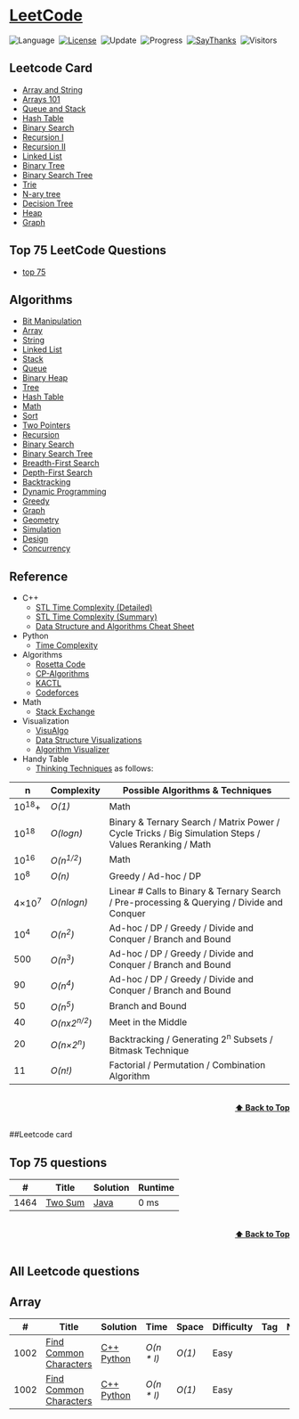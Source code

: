 # [LeetCode](https://leetcode.com/problemset/all/)

![Language](https://img.shields.io/badge/badge-java-brightgreen)&nbsp;
[![License](https://img.shields.io/badge/license-MIT-blue.svg)](./LICENSE.md)&nbsp;
![Update](https://img.shields.io/badge/update-weekly-green.svg)&nbsp;
![Progress](https://img.shields.io/badge/progress-2183%20%2F%202183-ff69b4.svg)&nbsp;
[![SayThanks](https://img.shields.io/badge/say-thanks-ff69f4.svg)](https://saythanks.io/to/azizbekx)&nbsp;
![Visitors](https://visitor-badge.laobi.icu/badge?page_id=azizbekx.leetcode.solutions)


## Leetcode Card
* [Array and String](https://github.com/azizbekx/LeetCode-Solutions#array)
* [Arrays 101](https://github.com/azizbekx/LeetCode-Solutions#array)
* [Queue and Stack](https://github.com/azizbekx/LeetCode-Solutions#array)
* [Hash Table](https://github.com/azizbekx/LeetCode-Solutions#array)
* [Binary Search](https://github.com/azizbekx/LeetCode-Solutions#array)
* [Recursion I](https://github.com/azizbekx/LeetCode-Solutions#array)
* [Recursion II](https://github.com/azizbekx/LeetCode-Solutions#array)
* [Linked List](https://github.com/azizbekx/LeetCode-Solutions#array)
* [Binary Tree](https://github.com/azizbekx/LeetCode-Solutions#array)
* [Binary Search Tree](https://github.com/azizbekx/LeetCode-Solutions#array)
* [Trie](https://github.com/azizbekx/LeetCode-Solutions#array)
* [N-ary tree](https://github.com/azizbekx/LeetCode-Solutions#array)
* [Decision Tree](https://github.com/azizbekx/LeetCode-Solutions#array)
* [Heap](https://github.com/azizbekx/LeetCode-Solutions#array)
* [Graph](https://github.com/azizbekx/LeetCode-Solutions#array)

## Top 75 LeetCode Questions
* [top 75](https://github.com/azizbekx/LeetCode-Solutions#bit-manipulation)

## Algorithms 
* [Bit Manipulation](https://github.com/azizbekx/LeetCode-Solutions#bit-manipulation)
* [Array](https://github.com/azizbekx/LeetCode-Solutions#array)
* [String](https://github.com/azizbekx/LeetCode-Solutions#string)
* [Linked List](https://github.com/azizbekx/LeetCode-Solutions#linked-list)
* [Stack](https://github.com/azizbekx/LeetCode-Solutions#stack)
* [Queue](https://github.com/azizbekx/LeetCode-Solutions#queue)
* [Binary Heap](https://github.com/azizbekx/LeetCode-Solutions#binary-heap)
* [Tree](https://github.com/azizbekx/LeetCode-Solutions#tree)
* [Hash Table](https://github.com/azizbekx/LeetCode-Solutions#hash-table)
* [Math](https://github.com/azizbekx/LeetCode-Solutions#math)
* [Sort](https://github.com/azizbekx/LeetCode-Solutions#sort)
* [Two Pointers](https://github.com/azizbekx/LeetCode-Solutions#two-pointers)
* [Recursion](https://github.com/azizbekx/LeetCode-Solutions#recursion)
* [Binary Search](https://github.com/azizbekx/LeetCode-Solutions#binary-search)
* [Binary Search Tree](https://github.com/azizbekx/LeetCode-Solutions#binary-search-tree)
* [Breadth-First Search](https://github.com/azizbekx/LeetCode-Solutions#breadth-first-search)
* [Depth-First Search](https://github.com/azizbekx/LeetCode-Solutions#depth-first-search)
* [Backtracking](https://github.com/azizbekx/LeetCode-Solutions#backtracking)
* [Dynamic Programming](https://github.com/azizbekx/LeetCode-Solutions#dynamic-programming)
* [Greedy](https://github.com/azizbekx/LeetCode-Solutions#greedy)
* [Graph](https://github.com/azizbekx/LeetCode-Solutions#graph)
* [Geometry](https://github.com/azizbekx/LeetCode-Solutions#geometry)
* [Simulation](https://github.com/azizbekx/LeetCode-Solutions#simulation)
* [Design](https://github.com/azizbekx/LeetCode-Solutions#design)
* [Concurrency](https://github.com/azizbekx/LeetCode-Solutions#concurrency)

## Reference

* C++
    * [STL Time Complexity (Detailed)](http://www.cplusplus.com/reference/stl/)
    * [STL Time Complexity (Summary)](http://john-ahlgren.blogspot.com/2013/10/stl-container-performance.html)
    * [Data Structure and Algorithms Cheat Sheet](https://github.com/gibsjose/cpp-cheat-sheet/blob/master/Data%20Structures%20and%20Algorithms.md)
* Python
    * [Time Complexity](https://wiki.python.org/moin/TimeComplexity)
* Algorithms
    * [Rosetta Code](https://rosettacode.org)
    * [CP-Algorithms](https://cp-algorithms.com)
    * [KACTL](https://github.com/kth-competitive-programming/kactl)
    * [Codeforces](https://codeforces.com/)
* Math
    * [Stack Exchange](https://math.stackexchange.com)     
* Visualization
    * [VisuAlgo](https://visualgo.net/en)
    * [Data Structure Visualizations](https://www.cs.usfca.edu/~galles/visualization/Algorithms.html)
    * [Algorithm Visualizer](https://algorithm-visualizer.org/)
 * Handy Table
    * [Thinking Techniques](https://sites.google.com/site/mostafasibrahim/programming-competitions/thinking-techniques) as follows:

| n | Complexity | Possible Algorithms & Techniques |
| - | - | - |
| 10<sup>18</sup>+ | _O(1)_ | Math |
| 10<sup>18</sup> | _O(logn)_ | Binary & Ternary Search / Matrix Power / Cycle Tricks / Big Simulation Steps / Values Reranking / Math |
| 10<sup>16</sup> | _O(n<sup>1/2</sup>)_ | Math |
| 10<sup>8</sup> | _O(n)_ | Greedy / Ad-hoc / DP |
| 4×10<sup>7</sup> | _O(nlogn)_ | Linear # Calls to Binary & Ternary Search / Pre-processing & Querying / Divide and Conquer |
| 10<sup>4</sup> | _O(n<sup>2</sup>)_ | Ad-hoc / DP / Greedy / Divide and Conquer / Branch and Bound |
| 500 | _O(n<sup>3</sup>)_ | Ad-hoc / DP / Greedy / Divide and Conquer / Branch and Bound  |
| 90 | _O(n<sup>4</sup>)_ | Ad-hoc / DP / Greedy / Divide and Conquer / Branch and Bound |
| 50 | _O(n<sup>5</sup>)_ | Branch and Bound |
| 40 | _O(nx2<sup>n/2</sup>)_ | 	Meet in the Middle |
| 20 | _O(n×2<sup>n</sup>)_ | Backtracking / Generating 2<sup>n</sup> Subsets / Bitmask Technique |
| 11 | _O(n!)_ | Factorial / Permutation / Combination Algorithm |

<br/>
<div align="right">
    <b><a href="#Menu">⬆️ Back to Top</a></b>
</div>
<br/>

##Leetcode card

## Top 75 questions 
| # | Title                                                                                | Solution   | Runtime |
|---|--------------------------------------------------------------------------------------|------------| ------- |
|1464| [Two Sum](https://leetcode.com/problems/two-sum/) | [Java](./) |0 ms|

<br/>
<div align="right">
    <b><a href="#algorithms">⬆️ Back to Top</a></b>
</div>
<br/>


## All Leetcode questions

## Array
|  #  | Title           |  Solution       |  Time           | Space           | Difficulty    | Tag          | Note| 
|-----|---------------- | --------------- | --------------- | --------------- | ------------- |--------------|-----|
|1002 | [Find Common Characters](https://leetcode.com/problems/find-common-characters/) | [C++](.) [Python](./) | _O(n * l)_ | _O(1)_      | Easy         ||     |     |
|1002 | [Find Common Characters](https://leetcode.com/problems/find-common-characters/) | [C++](.p) [Python](./) | _O(n * l)_ | _O(1)_      | Easy         ||     |     |



